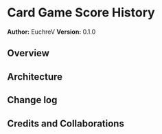 # Card Game Score History

**Author:** EuchreV
**Version:** 0.1.0

## Overview

## Architecture

## Change log

## Credits and Collaborations

